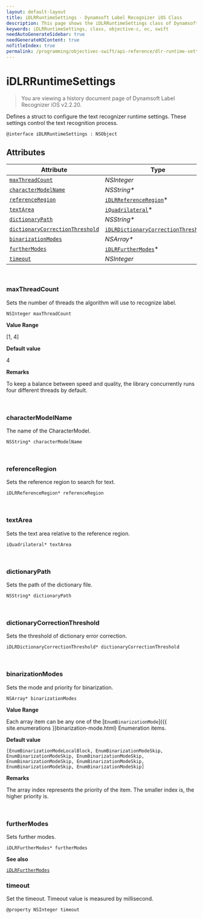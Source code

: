 ```yaml
---
layout: default-layout
title: iDLRRuntimeSettings - Dynamsoft Label Recognizer iOS Class
description: This page shows the iDLRRuntimeSettings class of Dynamsoft Label Recognizer for iOS SDK.
keywords: iDLRRuntimeSettings, class, objective-c, oc, swift
needAutoGenerateSidebar: true
needGenerateH3Content: true
noTitleIndex: true
permalink: /programming/objectivec-swift/api-reference/dlr-runtime-settings.html
---
```



# iDLRRuntimeSettings

> You are viewing a history document page of Dynamsoft Label Recognizer iOS v2.2.20.

Defines a struct to configure the text recognizer runtime settings. These settings control the text recognition process.
  
```objc
@interface iDLRRuntimeSettings : NSObject 
```

## Attributes
  
| Attribute | Type |
|---------- | ---- |
| [`maxThreadCount`](#maxthreadcount) | *NSInteger* |
| [`characterModelName`](#charactermodelname) | *NSString\** |
| [`referenceRegion`](#referenceregion) | [`iDLRReferenceRegion`](dlr-reference-region.md)\* |
| [`textArea`](#textarea) | [`iQuadrilateral`](quadrilateral.md)\* |
| [`dictionaryPath`](#dictionarypath) | *NSString\** |
| [`dictionaryCorrectionThreshold`](#dictionarycorrectionthreshold) | [`iDLRDictionaryCorrectionThreshold`](dlr-dictionary-correction-threshold.md)\* |
| [`binarizationModes`](#binarizationmodes) | *NSArray\** |
| [`furtherModes`](#furthermodes) | [`iDLRFurtherModes`](dlr-further-modes.md)\*|
| [`timeout`](#timeout) | *NSInteger* |

&nbsp;

### maxThreadCount

Sets the number of threads the algorithm will use to recognize label.

```objc
NSInteger maxThreadCount
```

**Value Range**

[1, 4]

**Default value**

4

**Remarks**

To keep a balance between speed and quality, the library concurrently runs four different threads by default.

&nbsp;

### characterModelName

The name of the CharacterModel.

```objc
NSString* characterModelName
```

&nbsp;

### referenceRegion

Sets the reference region to search for text.

```objc
iDLRReferenceRegion* referenceRegion
```

&nbsp;

### textArea

Sets the text area relative to the reference region.

```objc
iQuadrilateral* textArea
```

&nbsp;

### dictionaryPath

Sets the path of the dictionary file.

```objc
NSString* dictionaryPath
```

&nbsp;

### dictionaryCorrectionThreshold

Sets the threshold of dictionary error correction.

```objc
iDLRDictionaryCorrectionThreshold* dictionaryCorrectionThreshold
```

&nbsp;

### binarizationModes

Sets the mode and priority for binarization.

```objc
NSArray* binarizationModes
```

**Value Range**

Each array item can be any one of the [`EnumBinarizationMode`]({{ site.enumerations }}binarization-mode.html) Enumeration items.

**Default value**

`[EnumBinarizationModeLocalBlock, EnumBinarizationModeSkip, EnumBinarizationModeSkip, EnumBinarizationModeSkip, EnumBinarizationModeSkip, EnumBinarizationModeSkip, EnumBinarizationModeSkip, EnumBinarizationModeSkip]`

**Remarks**

The array index represents the priority of the item. The smaller index is, the higher priority is.

&nbsp;

### furtherModes

Sets further modes.

```objc
iDLRFurtherModes* furtherModes
```

**See also**

[`iDLRFurtherModes`](dlr-further-modes.md)

### timeout

Set the timeout. Timeout value is measured by millisecond.

```objc
@property NSInteger timeout
```
